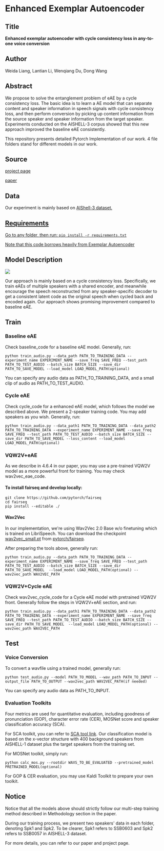 # Enhanced Exemplar Autoencoder
## Title
<b>Enhanced exemplar autoencoder with cycle consistency loss in any-to-one voice conversion</b>

## Author
Weida Liang, Lantian Li, Wenqiang Du, Dong Wang

## Abstract
We propose to solve the entanglement problem of eAE by a cycle consistency loss. The basic idea is to learn a AE model that can separate content and speaker information in speech signals with cycle consistency loss, and then perform conversion by picking up content information from the source speaker and speaker information from the target speaker. Experiments conducted on the AISHELL-3 corpus showed that this new approach improved the baseline eAE consistently.

This repository presents detailed Pytorch Implementation of our work. 4 file folders stand for different models in our work. 

## Source

<a href="http://166.111.134.19:7777/liangwd/"> project page </a>

<a href="http://166.111.134.19:7777/liangwd/paper.html"> paper </a>



## Data

Our experiment is mainly based on <a href='http://www.aishelltech.com/aishell_3'>AIShell-3 dataset.

## Requirements

Go to any folder, then run: `pip install -r requirements.txt`

Note that this code borrows heavily from <a href='https://github.com/dunbar12138/Audiovisual-Synthesis'>Exemplar Autoencoder</a>

## Model Description

![](https://gitlab.com/lwd17/enhanced_examplar_ae/-/raw/main/cycle.png)

Our approach is mainly based on a cycle consistency loss. Specifically, we train eAEs of multiple speakers with a shared encoder, and meanwhile encourage the speech reconstructed from any speaker-specific decoder to get a consistent latent code as the original speech when cycled back and encoded again. Our approach shows promising improvement compared to baseline eAE.

## Train

### Baseline eAE

Check baseline_code for a baseline eAE model. Generally, run:
```
python train_audio.py --data_path PATH_TO_TRAINING_DATA --experiment_name EXPERIMENT_NAME --save_freq SAVE_FREQ --test_path PATH_TO_TEST_AUDIO --batch_size BATCH_SIZE --save_dir PATH_TO_SAVE_MODEL --load_model LOAD_MODEL_PATH(optional)
```

You can specify any audio data as PATH_TO_TRAINING_DATA, and a small clip of audio as PATH_TO_TEST_AUDIO. 

### Cycle eAE

Check cycle_code for a enhanced eAE model, which follows the model we described above. We present a 2-speaker training code. You may add speakers as you wish. Generally, run:
```
python train_audio.py --data_path1 PATH_TO_TRAINING_DATA --data_path2 PATH_TO_TRAINING_DATA --experiment_name EXPERIMENT_NAME --save_freq SAVE_FREQ --test_path PATH_TO_TEST_AUDIO --batch_size BATCH_SIZE --save_dir PATH_TO_SAVE_MODEL --loss_content --load_model LOAD_MODEL_PATH(optional)
```

### VQW2V+eAE

As we describe in 4.6.4 in our paper, you may use a pre-trained VQW2V model as a more powerful front for training. You may check wav2vec_eae_code.

#### To install fairseq and develop locally:

``` 
git clone https://github.com/pytorch/fairseq
cd fairseq
pip install --editable ./
```

#### Wav2Vec

In our implementation, we're using Wav2Vec 2.0 Base w/o finetuning which is trained on LibriSpeech.
You can download the checkpoint [wav2vec_small.pt](https://dl.fbaipublicfiles.com/fairseq/wav2vec/wav2vec_small.pt) from [pytorch/fairseq](https://github.com/pytorch/fairseq).

After preparing the tools above, generally run: 

```
python train_audio.py --data_path PATH_TO_TRAINING_DATA --experiment_name EXPERIMENT_NAME --save_freq SAVE_FREQ --test_path PATH_TO_TEST_AUDIO --batch_size BATCH_SIZE --save_dir PATH_TO_SAVE_MODEL  --load_model LOAD_MODEL_PATH(optional) --wav2vec_path WAV2VEC_PATH
```

### VQW2V+Cycle eAE
Check wav2vec_cycle_code for a Cycle eAE model with pretrained VQW2V front. Generally follow the steps in VQW2V+eAE section, and run:
```
python train_audio.py --data_path1 PATH_TO_TRAINING_DATA --data_path2 PATH_TO_TRAINING_DATA --experiment_name EXPERIMENT_NAME --save_freq SAVE_FREQ --test_path PATH_TO_TEST_AUDIO --batch_size BATCH_SIZE --save_dir PATH_TO_SAVE_MODEL  --load_model LOAD_MODEL_PATH(optional) --wav2vec_path WAV2VEC_PATH
```

## Test
### Voice Conversion
To convert a wavfile using a trained model, generally run:
```
python test_audio.py --model PATH_TO_MODEL --wav_path PATH_TO_INPUT --output_file PATH_TO_OUTPUT --wav2vec_path WAV2VEC_PATH(if needed)
```

You can specify any audio data as PATH_TO_INPUT. 

### Evaluation Toolkits
Four metrics are used for quantitative evaluation, including goodness of pronunciation (GOP), character error rate (CER), MOSNet score and speaker classification accuracy (SCA).

For SCA toolkit, you can refer to <a href="https://gitlab.com/lpq96/speaker_classification_base_sunine"> SCA tool link</a>. Our classification model is based on the x-vector structure with 400 background speakers from AISHELL-1 dataset plus the target speakers from the training set.
 
For MOSNet toolkit, simply run:
```
python calc_mos.py --rootdir WAVS_TO_BE_EVALUATED --pretrained_model PRETRAINED_MODEL(optional)
```

For GOP & CER evaluation, you may use Kaldi Toolkit to prepare your own toolkit.

## Notice
Notice that all the models above should strictly follow our multi-step training method described in Methodology section in the paper.

During our training process, we present two speakers' data in each folder, denoting Spk1 and Spk2. To be clearer, Spk1 refers to SSB0603 and Spk2 refers to SSB0057 in AISHELL-3 dataset.

For more details, you can refer to our paper and project page.
